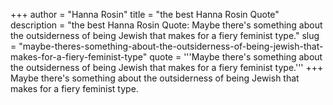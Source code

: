 +++
author = "Hanna Rosin"
title = "the best Hanna Rosin Quote"
description = "the best Hanna Rosin Quote: Maybe there's something about the outsiderness of being Jewish that makes for a fiery feminist type."
slug = "maybe-theres-something-about-the-outsiderness-of-being-jewish-that-makes-for-a-fiery-feminist-type"
quote = '''Maybe there's something about the outsiderness of being Jewish that makes for a fiery feminist type.'''
+++
Maybe there's something about the outsiderness of being Jewish that makes for a fiery feminist type.

